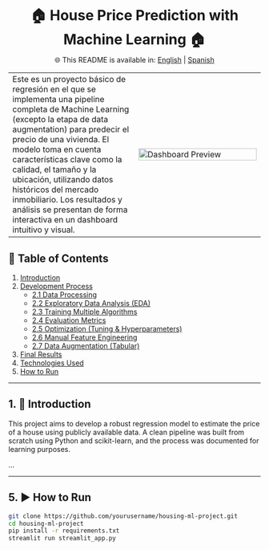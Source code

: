 <h1 align="center"  style="margin-bottom: -10px;">🏠 House Price Prediction with Machine Learning 🏠</h1>
<div align="center">

🌐 This README is available in: [English](README.md) | [Spanish](README.es.md)

</div>

<table>
  <tr>
    <td style="width: 50%; vertical-align: top;">
      Este es un proyecto básico de regresión en el que se implementa una pipeline completa de Machine Learning (excepto la etapa de data augmentation) para predecir el precio de una vivienda. El modelo toma en cuenta características clave como la calidad, el tamaño y la ubicación, utilizando datos históricos del mercado inmobiliario. Los resultados y análisis se presentan de forma interactiva en un dashboard intuitivo y visual.
    </td>
    <td style="width: 50%;">
      <img src="assets/dashboard.png" alt="Dashboard Preview" width="100%"/>
    </td>
  </tr>
</table>

## 📑 Table of Contents

1. [Introduction](#1-introduction)
2. [Development Process](#2-development-process)
   - [2.1 Data Processing](#21-data-processing)
   - [2.2 Exploratory Data Analysis (EDA)](#22-exploratory-data-analysis-eda)
   - [2.3 Training Multiple Algorithms](#23-training-multiple-algorithms)
   - [2.4 Evaluation Metrics](#24-evaluation-metrics)
   - [2.5 Optimization (Tuning & Hyperparameters)](#25-optimization-tuning--hyperparameters)
   - [2.6 Manual Feature Engineering](#26-manual-feature-engineering)
   - [2.7 Data Augmentation (Tabular)](#27-data-augmentation-tabular)
3. [Final Results](#3-final-results)
4. [Technologies Used](#4-technologies-used)
5. [How to Run](#5-how-to-run)

---

## 1. 📌 Introduction

This project aims to develop a robust regression model to estimate the price of a house using publicly available data. A clean pipeline was built from scratch using Python and scikit-learn, and the process was documented for learning purposes.

...

---

## 5. ▶️ How to Run

```bash
git clone https://github.com/yourusername/housing-ml-project.git
cd housing-ml-project
pip install -r requirements.txt
streamlit run streamlit_app.py
